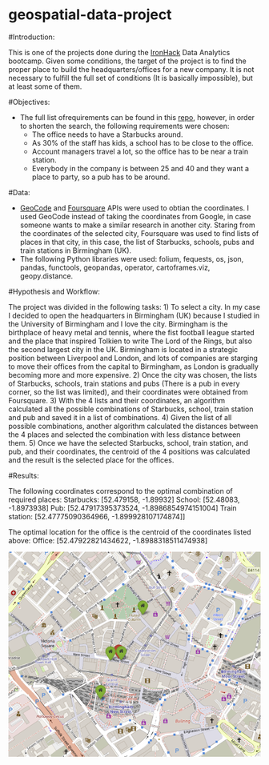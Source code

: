 # geospatial-data-project

#Introduction:

This is one of the projects done during the [IronHack](https://www.ironhack.com/en) Data Analytics bootcamp. 
Given some conditions, the target of the project is to find the proper place to build the headquarters/offices for a new company. It is not necessary to fulfill the full set of conditions (It is basically impossible), but at least some of them.

#Objectives:

- The full list ofrequirements can be found in this [repo](https://github.com/antoniogarciagiron/W4-geospatial-data-project), however, in order to shorten the search, the following requirements were chosen:
    - The office needs to have a Starbucks around.
    - As 30% of the staff has kids, a school has to be close to the office.
    - Account managers travel a lot, so the office has to be near a train station.
    - Everybody in the company is between 25 and 40 and they want a place to party, so a pub has to be around. 

#Data:

- [GeoCode](https://geocode.xyz/) and [Foursquare](https://foursquare.com/) APIs were used to obtian the coordinates.  I used GeoCode instead of taking the coordinates from Google, in case someone wants to make a similar research in another city. Staring from the coordinates of the selected city, Foursquare was used to find lists of places in that city, in this case, the list of Starbucks, schools, pubs and train stations in Birmingham (UK).
- The following Python libraries were used: folium, fequests, os, json, pandas, functools, geopandas, operator, cartoframes.viz, geopy.distance.

#Hypothesis and Workflow:

The project was divided in the following tasks:
    1) To select a city. In my case I decided to open the headquarters in Birmingham (UK) because I studied in the University of Birmingham and I love the city. Birmingham is the birthplace of heavy metal and tennis, where the fist football league started and the place that inspired Tolkien to write The Lord of the Rings, but also the second largest city in the UK. Birmingham is located in a strategic position between Liverpool and London, and lots of companies are starging to move their offices from the capital to Birmingham, as London is gradually becoming more and more expensive. 
    2) Once the city was chosen, the lists of Starbucks, schools, train stations and pubs (There is a pub in every corner, so the list was limited), and their coordinates were obtained from Foursquare.
    3) With the 4 lists and their coordinates, an algorithm calculated all the possible combinations of Starbucks, school, train station and pub and saved it in a list of combinations.
    4) Given the list of all possible combinations, another algorithm calculated the distances between the 4 places and selected the combination with less distance between them.
    5) Once we have the selected Starbucks, school, train station, and pub, and their coordinates, the centroid of the 4 positions was calculated and the result is the selected place for the offices.


#Results:

The following coordinates correspond to the optimal combination of required places:
Starbucks: [52.479158, -1.89932]
School: [52.48083, -1.8973938]
Pub: [52.47917395373524, -1.8986854974151004]
Train station: [52.47775090364966, -1.899928107174874]]

The optimal location for the office is the centroid of the coordinates listed above: 
Office: [52.47922821434622, -1.8988318511474938]

![Map](https://github.com/antoniogarciagiron/geospatial-data-project/blob/main/figures/Birmingham.PNG)